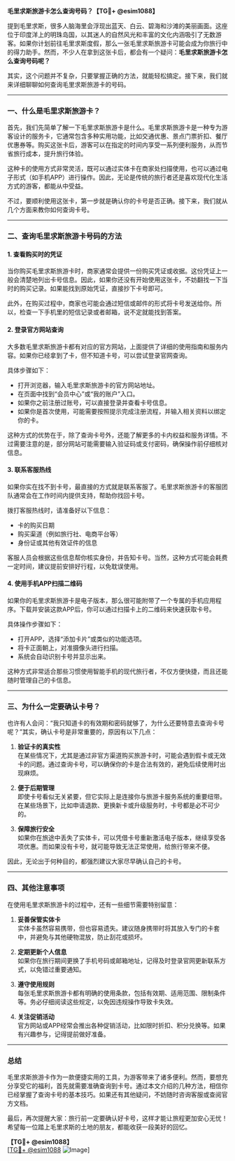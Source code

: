 **毛里求斯旅游卡怎么查询号码？【TG💪+ @esim1088】**

提到毛里求斯，很多人脑海里会浮现出蓝天、白云、碧海和沙滩的美丽画面。这座位于印度洋上的明珠岛国，以其迷人的自然风光和丰富的文化内涵吸引了无数游客。如果你计划前往毛里求斯度假，那么一张毛里求斯旅游卡可能会成为你旅行中的得力助手。然而，不少人在拿到这张卡后，都会有一个疑问：**毛里求斯旅游卡怎么查询号码呢？**

其实，这个问题并不复杂，只要掌握正确的方法，就能轻松搞定。接下来，我们就来详细聊聊如何查询毛里求斯旅游卡的号码。

---

### 一、什么是毛里求斯旅游卡？

首先，我们先简单了解一下毛里求斯旅游卡是什么。毛里求斯旅游卡是一种专为游客设计的服务卡，它通常包含多种实用功能，比如交通优惠、景点门票折扣、餐厅优惠券等。购买这张卡后，游客可以在指定的时间内享受一系列便利服务，从而节省旅行成本，提升旅行体验。

这种卡的使用方式非常灵活，既可以通过实体卡在商家处扫描使用，也可以通过电子形式（如手机APP）进行操作。因此，无论是传统的旅行者还是喜欢现代化生活方式的游客，都能从中受益。

不过，要顺利使用这张卡，第一步就是确认你的卡号是否正确。接下来，我们就从几个方面来教你如何查询卡号。

---

### 二、查询毛里求斯旅游卡号码的方法

#### 1. 查看购买时的凭证
当你购买毛里求斯旅游卡时，商家通常会提供一份购买凭证或收据。这份凭证上一般会清楚地列出卡号信息。因此，如果你还没有开始使用这张卡，不妨翻找一下当时的购买记录。如果能找到原始凭证，直接抄下卡号即可。

此外，在购买过程中，商家也可能会通过短信或邮件的形式将卡号发送给你。所以，检查一下手机里的短信记录或者邮箱，说不定就能找到答案。

#### 2. 登录官方网站查询
大多数毛里求斯旅游卡都有对应的官方网站，上面提供了详细的使用指南和服务内容。如果你已经拿到了卡，但不知道卡号，可以尝试登录官网查询。

具体步骤如下：
- 打开浏览器，输入毛里求斯旅游卡的官方网站地址。
- 在页面中找到“会员中心”或“我的账户”入口。
- 如果你之前注册过账号，可以直接登录并查看卡号信息。
- 如果你是首次使用，可能需要按照提示完成注册流程，并输入相关资料以绑定你的卡。

这种方式的优势在于，除了查询卡号外，还能了解更多的卡内权益和服务详情。不过需要注意的是，部分网站可能需要输入验证码或支付密码，确保操作前仔细核对信息。

#### 3. 联系客服热线
如果你实在找不到卡号，最直接的方式就是联系客服了。毛里求斯旅游卡的客服团队通常会在工作时间内提供支持，帮助你找回卡号。

拨打客服热线时，请准备好以下信息：
- 卡的购买日期
- 购买渠道（例如旅行社、电商平台等）
- 身份证或其他有效证件的信息

客服人员会根据这些信息帮你核实身份，并告知卡号。当然，这种方式可能会耗费一定时间，建议提前安排好行程，以免耽误使用。

#### 4. 使用手机APP扫描二维码
如果你的毛里求斯旅游卡是电子版本，那么很可能附带了一个专属的手机应用程序。下载并安装这款APP后，你可以通过扫描卡上的二维码来快速获取卡号。

具体操作步骤如下：
- 打开APP，选择“添加卡片”或类似的功能选项。
- 将卡正面朝上，对准摄像头进行扫描。
- 系统会自动识别卡号并显示出来。

这种方式非常适合那些习惯使用智能手机的现代旅行者，不仅方便快捷，而且还能随时管理自己的卡信息。

---

### 三、为什么一定要确认卡号？

也许有人会问：“我只知道卡的有效期和密码就够了，为什么还要特意去查询卡号呢？”其实，确认卡号是非常重要的，原因有以下几点：

1. **验证卡的真实性**  
   在某些情况下，尤其是通过非官方渠道购买旅游卡时，可能会遇到假卡或无效卡的问题。通过查询卡号，可以确保你的卡是合法有效的，避免后续使用时出现麻烦。

2. **便于后期管理**  
   即使卡号看似无关紧要，但它实际上是连接你与旅游卡服务系统的重要纽带。在某些场景下，比如申请退款、更换新卡或升级服务时，卡号都是必不可少的。

3. **保障旅行安全**  
   如果你在旅途中丢失了实体卡，可以凭借卡号重新激活电子版本，继续享受各项优惠。而如果没有卡号，就可能导致无法正常使用，给旅行带来不便。

因此，无论出于何种目的，都强烈建议大家尽早确认自己的卡号。

---

### 四、其他注意事项

在使用毛里求斯旅游卡的过程中，还有一些细节需要特别留意：

1. **妥善保管实体卡**  
   实体卡虽然容易携带，但也容易遗失。建议随身携带时将其放入专门的卡套中，并避免与其他硬物混放，防止刮花或损坏。

2. **定期更新个人信息**  
   如果你在旅行期间更换了手机号码或邮箱地址，记得及时登录官网更新联系方式，以免错过重要通知。

3. **遵守使用规则**  
   每张毛里求斯旅游卡都有明确的使用条款，包括有效期、适用范围、限制条件等。务必仔细阅读这些规定，以免因违规操作导致卡失效。

4. **关注促销活动**  
   官方网站或APP经常会推出各种促销活动，比如限时折扣、积分兑换等。如果有兴趣参与，记得提前做好准备。

---

### 总结

毛里求斯旅游卡作为一款便捷实用的工具，为游客带来了诸多便利。然而，要想充分享受它的福利，首先就需要准确查询到卡号。通过本文介绍的几种方法，相信你已经掌握了查询卡号的基本技巧。如果还有其他疑问，不妨随时咨询客服或查阅官方文档。

最后，再次提醒大家：旅行前一定要确认好卡号，这样才能让旅程更加安心无忧！希望每一位踏上毛里求斯的土地的朋友，都能收获一段美好的回忆。

**【TG💪+ @esim1088】**  
[[TG💪+ @esim1088](https://t.me/s/esim1088) ![Image](https://i.postimg.cc/4NQfJmqS/Snipaste-2025-05-13-00-14-12.png)]